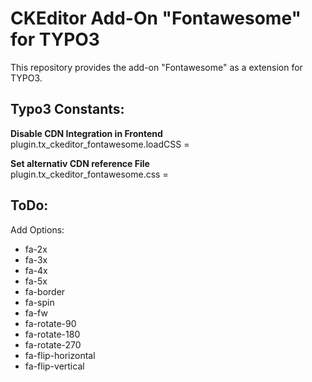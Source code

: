 # CKEditor Add-On "Fontawesome" for TYPO3
This repository provides the add-on "Fontawesome" as a extension for TYPO3.

## Typo3 Constants:
**Disable CDN Integration in Frontend**<br/>
plugin.tx_ckeditor_fontawesome.loadCSS = 

**Set alternativ CDN reference File**<br/>
plugin.tx_ckeditor_fontawesome.css = 

## ToDo:
Add Options:
- fa-2x
- fa-3x
- fa-4x
- fa-5x
- fa-border
- fa-spin
- fa-fw
- fa-rotate-90
- fa-rotate-180
- fa-rotate-270
- fa-flip-horizontal
- fa-flip-vertical
